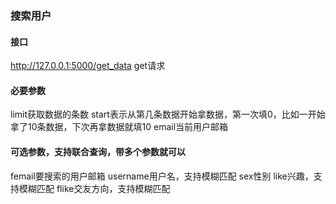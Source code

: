 ### 搜索用户
#### 接口
http://127.0.0.1:5000/get_data
get请求
#### 必要参数
limit获取数据的条数
start表示从第几条数据开始拿数据，第一次填0，比如一开始拿了10条数据，下次再拿数据就填10
email当前用户邮箱
#### 可选参数，支持联合查询，带多个参数就可以
femail要搜索的用户邮箱
username用户名，支持模糊匹配
sex性别
like兴趣，支持模糊匹配
flike交友方向，支持模糊匹配
